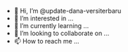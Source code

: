 - 👋 Hi, I’m @update-dana-versiterbaru
- 👀 I’m interested in ...
- 🌱 I’m currently learning ...
- 💞️ I’m looking to collaborate on ...
- 📫 How to reach me ...

<!---
update-dana-versiterbaru/update-dana-versiterbaru is a ✨ special ✨ repository because its `README.md` (this file) appears on your GitHub profile.
You can click the Preview link to take a look at your changes.
--->
